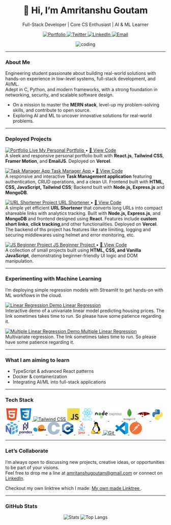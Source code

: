 <h1 align="center">👋 Hi, I’m Amritanshu Goutam</h1>
<p align="center">
  Full-Stack Developer | Core CS Enthusiast | AI &amp; ML Learner
</p>

<p align="center">
  <a href="https://amritanshuportfolio.vercel.app/" target="_blank">
    <img alt="Portfolio" src="https://img.shields.io/badge/Portfolio-View%20Site-blue?style=flat&logo=vercel" />
  </a>
  <a href="https://x.com/Amritanshutwt" target="_blank">
    <img alt="Twitter" src="https://img.shields.io/badge/Twitter-@Amritanshutwt-1DA1F2?style=flat&logo=twitter" />
  </a>
  <a href="https://www.linkedin.com/in/amritanshu-goutam-015bab248/" target="_blank">
    <img alt="LinkedIn" src="https://img.shields.io/badge/LinkedIn-Amritanshu%20Goutam-0077B5?style=flat&logo=linkedin" />
  </a>
  <a href="mailto:amritanshugoutam@gmail.com" target="_blank">
    <img alt="Email" src="https://img.shields.io/badge/Email-amritanshugoutam@gmail.com-DD0031?style=flat&logo=gmail" />
  </a>
</p>

<p align="center">
  <img width="300" alt="coding" src="https://miro.medium.com/v2/resize:fit:1358/1*gReLR6hZjwyBxHmfLN1AVw.gif" />
</p>

---

###  About Me
Engineering student passionate about building real-world solutions with hands-on experience in low-level systems, full-stack development, and AI/ML.  
Adept in C, Python, and modern frameworks, with a strong foundation in networking, security, and scalable software design.

- On a mission to master the **MERN stack**, level-up my problem-solving skills, and contribute to open source.  
- Exploring AI and ML to uncover innovative solutions for real-world problems.

---

### Deployed Projects

<p align="left">
  <a href="https://amritanshuportfolio.vercel.app/" target="_blank">
    <img alt="Portfolio Live" src="https://img.shields.io/badge/Live%20Site-Portfolio-00E676?style=flat&logo=vercel" />
    My Personal Portfolio
  </a>
  • <a href="https://github.com/bhutuklearning/amritanshuportfolio" target="_blank">🔗 View Code</a><br/>
  A sleek and responsive personal portfolio built with <strong>React.js</strong>, <strong>Tailwind CSS</strong>, <strong>Framer Motion</strong>, and <strong>EmailJS</strong>.  
  Deployed on <strong>Vercel</strong>.
</p>

<p align="left">
  <a href="https://todo-frontend-rf06.onrender.com/" target="_blank">
    <img alt="Task Manager App" src="https://img.shields.io/badge/Live%20App-Task%20Manager%20App-68A063?style=flat&logo=node.js" />
    Task Manager App
  </a>
  • <a href="https://github.com/bhutuklearning/Todo-App-Trial" target="_blank">🔗 View Code</a><br/>
  A responsive and interactive <strong>Task Management application</strong> featuring authentication, CRUD operations, and a clean UI.  
  Frontend built with <strong>HTML, CSS, JavaScript, Tailwind CSS</strong>; Backend built with <strong>Node.js, Express.js</strong> and <strong>MongoDB</strong>.
</p>

<p align="left">
  <a href="https://url-shortener-basic.vercel.app/" target="_blank">
    <img alt="URL Shortener Project" src="https://img.shields.io/badge/Live%20App-URL%20Shortener-00BFA6?style=flat&logo=link" />
    URL Shortener
  </a>
  • <a href="https://github.com/bhutuklearning/Basic-URL-Shortener" target="_blank">🔗 View Code</a><br/>
  A simple yet efficient <strong>URL Shortener</strong> that converts long URLs into compact shareable links with analytics tracking.  
  Built with <strong>Node.js, Express.js</strong>, and <strong>MongoDB</strong> and frontend designed using <strong>React</strong>.  
  Features include <strong>custom short links</strong>, <strong>click tracking</strong>,and other functionalities.  
  Deployed on <strong>Vercel</strong>. The backend of ths project has features like rate limiting, logging and securing middlewares using helmet and error monitoring, etc.
</p>

<p align="left">
  <a href="https://bhutuklearning.github.io/Js-Beginner-Project/" target="_blank">
    <img alt="JS Beginner Project" src="https://img.shields.io/badge/Live%20Demo-JS%20Beginner%20Project-FF6F00?style=flat&logo=javascript" />
    JS Beginner Project
  </a>
  • <a href="https://github.com/bhutuklearning/Js-Beginner-Project" target="_blank">🔗 View Code</a><br/>
  A collection of small projects built using <strong>HTML, CSS, and Vanilla JavaScript</strong>, demonstrating beginner-friendly UI logic and DOM manipulation.
</p>



<!-- <p align="left">
  <a href="https://amritanshuportfolio.vercel.app/" target="_blank">
    <img alt="Portfolio Live" src="https://img.shields.io/badge/Live%20Site-Portfolio-00E676?style=flat&logo=vercel" />
    My Personal Portfolio
  </a><br/>
  Built with React.js, Tailwind CSS, Framer Motion, Email JS & Deployed on Vercel
</p> -->

<!-- <p align="left">
  <a href="https://note-making-app-wgw3.onrender.com/" target="_blank">
    <img alt="Note App" src="https://img.shields.io/badge/Live%20App-Note%20Maker-4169E1?style=flat&logo=node.js" />
    Note Making App
  </a><br/>
  Full-stack MERN application for Notes Making and it supports CRUD. The App is not working as I have exhausted my render limits and please go through the code.
</p> -->

<!-- <p align="left">
  <a href="https://todo-frontend-rf06.onrender.com/" target="_blank">
    <img alt="Task Manager App" src="https://img.shields.io/badge/Live%20App-Todo%20App-7952B3?style=flat&logo=js" />
    Task Manager App
  </a><br/>
  A responsive and interactive Todo application whose frontend is built with HTML, CSS and Js with Tailwind CSS and the backend is build with node, express and MongoDB.
</p> -->

<!-- <p align="left">
  <a href="https://bhutuklearning.github.io/Js-Beginner-Project/" target="_blank">
    <img alt="JS Beginner Project" src="https://img.shields.io/badge/Live%20Demo-JS%20Beginner%20Project-FF6F00?style=flat&logo=javascript" />
    JS Beginner Project
  </a><br/>
  Simple HTML, CSS & JavaScript showcase
</p> -->



---

###  Experimenting with Machine Learning
I’m deploying simple regression models with Streamlit to get hands-on with ML workflows in the cloud.  

<p align="left">
  <a href="https://linear-regression-ml.streamlit.app/" target="_blank">
    <img alt="Linear Regression Demo" src="https://img.shields.io/badge/Linear%20Regression-View%20Demo-4caf50?style=flat&logo=streamlit" />
    Linear Regression
  </a><br/>
  Interactive demo of a univariate linear model predicting housing prices. The link sometimes takes time to run. So please have some patience regarding it.
</p>

<p align="left">
  <a href="https://multiple-linear-regression-ml.streamlit.app/" target="_blank">
    <img alt="Multiple Linear Regression Demo" src="https://img.shields.io/badge/Multiple%20Linear%20Regression-View%20Demo-2196f3?style=flat&logo=streamlit" />
    Multiple Linear Regression
  </a><br/>
  Multivariate regression.
The link sometimes takes time to run. So please have some patience regarding it.
</p>

---

###  What I am aiming to learn
- TypeScript & advanced React patterns  
- Docker & containerization  
- Integrating AI/ML into full-stack applications

---

###  Tech Stack

<p align="left">
  <!-- Web & JS -->
  <a href="https://developer.mozilla.org/en-US/docs/Web/HTML" target="_blank">
    <img alt="HTML5" src="https://raw.githubusercontent.com/devicons/devicon/master/icons/html5/html5-original.svg" width="40" />
  </a>
  <a href="https://developer.mozilla.org/en-US/docs/Web/CSS" target="_blank">
    <img alt="CSS3" src="https://raw.githubusercontent.com/devicons/devicon/master/icons/css3/css3-original.svg" width="40" />
  </a>
  <a href="https://tailwindcss.com" target="_blank">
    <img alt="Tailwind CSS" src="https://www.vectorlogo.zone/logos/tailwindcss/tailwindcss-icon.svg" width="40" />
  </a>
  <a href="https://developer.mozilla.org/en-US/docs/Web/JavaScript" target="_blank">
    <img alt="JavaScript" src="https://raw.githubusercontent.com/devicons/devicon/master/icons/javascript/javascript-original.svg" width="40" />
  </a>
  <a href="https://reactjs.org" target="_blank">
    <img alt="React" src="https://raw.githubusercontent.com/devicons/devicon/master/icons/react/react-original-wordmark.svg" width="40" />
  </a>
  <a href="https://nodejs.org" target="_blank">
    <img alt="Node.js" src="https://raw.githubusercontent.com/devicons/devicon/master/icons/nodejs/nodejs-original-wordmark.svg" width="40" />
  </a>
  <a href="https://expressjs.com" target="_blank">
    <img alt="Express" src="https://raw.githubusercontent.com/devicons/devicon/master/icons/express/express-original-wordmark.svg" width="40" />
  </a>
  <a href="https://www.mongodb.com" target="_blank">
    <img alt="MongoDB" src="https://raw.githubusercontent.com/devicons/devicon/master/icons/mongodb/mongodb-original-wordmark.svg" width="40" />
  </a>
  <a href="https://mongoosejs.com" target="_blank">
    <img alt="Mongoose" src="https://raw.githubusercontent.com/devicons/devicon/master/icons/mongoose/mongoose-original.svg" width="40" />
  </a>

  <!-- Python & Data Science -->
  <a href="https://www.python.org" target="_blank">
    <img alt="Python" src="https://raw.githubusercontent.com/devicons/devicon/master/icons/python/python-original.svg" width="40" />
  </a>
  <a href="https://numpy.org" target="_blank">
    <img alt="NumPy" src="https://raw.githubusercontent.com/devicons/devicon/master/icons/numpy/numpy-original.svg" width="40" />
  </a>
  <a href="https://pandas.pydata.org" target="_blank">
    <img alt="Pandas" src="https://raw.githubusercontent.com/devicons/devicon/master/icons/pandas/pandas-original-wordmark.svg" width="40" />
  </a>
  <a href="https://scikit-learn.org" target="_blank">
    <img alt="Scikit-learn" src="https://raw.githubusercontent.com/devicons/devicon/master/icons/scikitlearn/scikitlearn-original.svg" width="40" />
  </a>

  <!-- Systems & Languages -->
  <a href="https://en.wikipedia.org/wiki/C_(programming_language)" target="_blank">
    <img alt="C" src="https://raw.githubusercontent.com/devicons/devicon/master/icons/c/c-original.svg" width="40" />
  </a>
  <a href="https://en.wikipedia.org/wiki/C%2B%2B" target="_blank">
    <img alt="C++" src="https://raw.githubusercontent.com/devicons/devicon/master/icons/cplusplus/cplusplus-original.svg" width="40" />
  </a>
  <a href="https://www.oracle.com/java/" target="_blank">
    <img alt="Java" src="https://raw.githubusercontent.com/devicons/devicon/master/icons/java/java-original-wordmark.svg" width="40" />
  </a>
  <a href="https://www.linux.org" target="_blank">
    <img alt="Linux" src="https://raw.githubusercontent.com/devicons/devicon/master/icons/linux/linux-original.svg" width="40" />
  </a>

  <!-- Tools & IDEs -->
  <a href="https://git-scm.com" target="_blank">
    <img alt="Git" src="https://www.vectorlogo.zone/logos/git-scm/git-scm-icon.svg" width="40" />
  </a>
  <a href="https://code.visualstudio.com" target="_blank">
    <img alt="VS Code" src="https://raw.githubusercontent.com/devicons/devicon/master/icons/vscode/vscode-original.svg" width="40" />
  </a>
  <a href="https://www.postman.com" target="_blank">
    <img alt="Postman" src="https://raw.githubusercontent.com/devicons/devicon/master/icons/postman/postman-original.svg" width="40" />
  </a>
</p>

---

###  Let’s Collaborate
I’m always open to discussing new projects, creative ideas, or opportunities to be part of your visions.  
Feel free to drop me a line at <a href="mailto:amritanshugoutam@gmail.com">amritanshugoutam@gmail.com</a> or connect on <a href="https://www.linkedin.com/in/amritanshu-goutam-015bab248/">LinkedIn</a>.

Checkout my own linktree which I made: <a href="https://linktree-amritanshu.vercel.app/" target="_blank"> My own made Linktree </a>.

---

###  GitHub Stats

<p align="center">
  <img alt="Stats" src="https://github-readme-stats.vercel.app/api?username=bhutuklearning&show_icons=true&theme=react" />
  <img alt="Top Langs" src="https://github-readme-stats.vercel.app/api/top-langs/?username=bhutuklearning&layout=compact&theme=react" />
</p>
